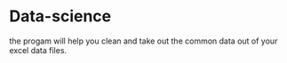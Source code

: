 # Data-science
the progam will help you clean and take out the common data out of your excel data files. 
